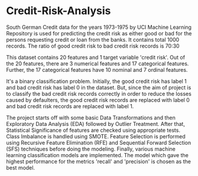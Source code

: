 # Credit-Risk-Analysis
South German Credit data for the years 1973-1975 by UCI Machine Learning Repository is used for predicting the credit risk as either good or bad for the persons requesting credit or loan from the banks. It contains total 1000 records. The ratio of good credit risk to bad credit risk records is 70:30

This dataset contains 20 features and 1 target variable 'credit risk'. Out of the 20 features, there are 3 numerical features and 17 categorical features. Further, the 17 categorical features have 10 nominal and 7 ordinal features.

It's a binary classification problem. Initially, the good credit risk has label 1 and bad credit risk has label 0 in the dataset. But, since the aim of project is to classify the bad credit risk records correctly in order to reduce the losses caused by defaulters, the good credit risk records are replaced with label 0 and bad credit risk records are replaced with label 1.

The project starts off with some basic Data Transformations and then Exploratory Data Analysis (EDA) followed by Outlier Treatment. After that, Statistical Significance of features are checked using appropriate tests. Class Imbalance is handled using SMOTE. Feature Selection is performed using Recursive Feature Elimination (RFE) and Sequential Forward Selection (SFS) techniques before doing the modeling. Finally, various machine learning classification models are implemented. The model which gave the highest performance for the metrics 'recall' and 'precision' is chosen as the best model.



